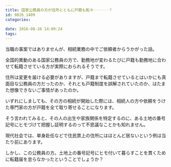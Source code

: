 ```yaml
---
title: 国家公務員の方が住所とともに戸籍も転々‥‥‥‥？
id: 0826_1409
categories:
   
date: 2016-08-26 14:09:24
tags:
---
```


当職の事案ではありませんが、相続業務の中でご依頼者からうかがった話。

全国的異動のある国家公務員の方で、勤務地が変わるたびに戸籍も勤務地に合わせて転籍させている方が実際におられるそうです。

<!--more-->

住所は変更を届ける必要がありますが、戸籍まで転籍させているとはいかにも真面目な公務員の方だったのか、それとも戸籍制度を誤解されていたのか、はたまた想像できないご事情があったのか。

いずれにしましても、その方の相続が開始した際には、相続人の方や依頼をうけた専門家の方が戸籍を全て取り寄せることになります。

そう言われてみると、その人の出生や家族関係を特定するのに、ある土地の番号記号にヒモづけて把握し証明するのって不思議なことかも知れません。

現代社会では、単身赴任などで住民票上の住所にはほとんど居ないという例は当たり前にあります。

しかし、この公務員の方。土地上の番号記号にヒモ付いて暮らすことを貫くために転籍届を怠らなかったということでしょうか？